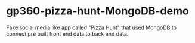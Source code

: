 # gp360-pizza-hunt-MongoDB-demo
Fake social media like app called "Pizza Hunt" that used MongoDB to connect pre built front end data to back end data.
